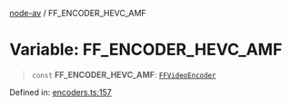 [node-av](../globals.md) / FF\_ENCODER\_HEVC\_AMF

# Variable: FF\_ENCODER\_HEVC\_AMF

> `const` **FF\_ENCODER\_HEVC\_AMF**: [`FFVideoEncoder`](../type-aliases/FFVideoEncoder.md)

Defined in: [encoders.ts:157](https://github.com/seydx/av/blob/f8631fc881b394300b1479f511d55cf1c370a87f/src/constants/encoders.ts#L157)
